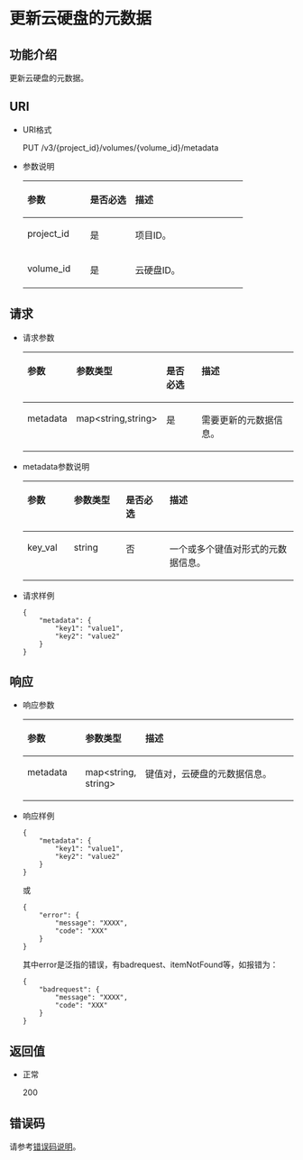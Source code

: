 # 更新云硬盘的元数据<a name="ZH-CN_TOPIC_0102653908"></a>

## 功能介绍<a name="section19390540"></a>

更新云硬盘的元数据。

## URI<a name="section40297137"></a>

-   URI格式

    PUT /v3/\{project\_id\}/volumes/\{volume\_id\}/metadata

-   参数说明

    <a name="table8745607"></a>
    <table><thead align="left"><tr id="row15985080"><th class="cellrowborder" valign="top" width="28.49%" id="mcps1.1.4.1.1"><p id="p19723089"><a name="p19723089"></a><a name="p19723089"></a>参数</p>
    </th>
    <th class="cellrowborder" valign="top" width="20.5%" id="mcps1.1.4.1.2"><p id="p54066375"><a name="p54066375"></a><a name="p54066375"></a>是否必选</p>
    </th>
    <th class="cellrowborder" valign="top" width="51.01%" id="mcps1.1.4.1.3"><p id="p17300225"><a name="p17300225"></a><a name="p17300225"></a>描述</p>
    </th>
    </tr>
    </thead>
    <tbody><tr id="row59140967"><td class="cellrowborder" valign="top" width="28.49%" headers="mcps1.1.4.1.1 "><p id="p25689059"><a name="p25689059"></a><a name="p25689059"></a>project_id</p>
    </td>
    <td class="cellrowborder" valign="top" width="20.5%" headers="mcps1.1.4.1.2 "><p id="p439002"><a name="p439002"></a><a name="p439002"></a>是</p>
    </td>
    <td class="cellrowborder" valign="top" width="51.01%" headers="mcps1.1.4.1.3 "><p id="p35559222"><a name="p35559222"></a><a name="p35559222"></a>项目ID。</p>
    </td>
    </tr>
    <tr id="row51597550"><td class="cellrowborder" valign="top" width="28.49%" headers="mcps1.1.4.1.1 "><p id="p18651996"><a name="p18651996"></a><a name="p18651996"></a>volume_id</p>
    </td>
    <td class="cellrowborder" valign="top" width="20.5%" headers="mcps1.1.4.1.2 "><p id="p34416674"><a name="p34416674"></a><a name="p34416674"></a>是</p>
    </td>
    <td class="cellrowborder" valign="top" width="51.01%" headers="mcps1.1.4.1.3 "><p id="p36287209"><a name="p36287209"></a><a name="p36287209"></a>云硬盘ID。</p>
    </td>
    </tr>
    </tbody>
    </table>


## 请求<a name="section27129916"></a>

-   请求参数

    <a name="zh-cn_topic_0058626621_table31588048"></a>
    <table><thead align="left"><tr id="zh-cn_topic_0058626621_row57330849"><th class="cellrowborder" valign="top" width="17%" id="mcps1.1.5.1.1"><p id="zh-cn_topic_0058626621_p13287175"><a name="zh-cn_topic_0058626621_p13287175"></a><a name="zh-cn_topic_0058626621_p13287175"></a>参数</p>
    </th>
    <th class="cellrowborder" valign="top" width="19%" id="mcps1.1.5.1.2"><p id="zh-cn_topic_0058626621_p2519427"><a name="zh-cn_topic_0058626621_p2519427"></a><a name="zh-cn_topic_0058626621_p2519427"></a>参数类型</p>
    </th>
    <th class="cellrowborder" valign="top" width="16%" id="mcps1.1.5.1.3"><p id="zh-cn_topic_0058626621_p2747002"><a name="zh-cn_topic_0058626621_p2747002"></a><a name="zh-cn_topic_0058626621_p2747002"></a>是否必选</p>
    </th>
    <th class="cellrowborder" valign="top" width="48%" id="mcps1.1.5.1.4"><p id="zh-cn_topic_0058626621_p21180630"><a name="zh-cn_topic_0058626621_p21180630"></a><a name="zh-cn_topic_0058626621_p21180630"></a>描述</p>
    </th>
    </tr>
    </thead>
    <tbody><tr id="zh-cn_topic_0058626621_row53167494153413"><td class="cellrowborder" valign="top" width="17%" headers="mcps1.1.5.1.1 "><p id="zh-cn_topic_0058626621_p11599783153413"><a name="zh-cn_topic_0058626621_p11599783153413"></a><a name="zh-cn_topic_0058626621_p11599783153413"></a>metadata</p>
    </td>
    <td class="cellrowborder" valign="top" width="19%" headers="mcps1.1.5.1.2 "><p id="zh-cn_topic_0058626621_p58405153413"><a name="zh-cn_topic_0058626621_p58405153413"></a><a name="zh-cn_topic_0058626621_p58405153413"></a>map&lt;string,string&gt;</p>
    </td>
    <td class="cellrowborder" valign="top" width="16%" headers="mcps1.1.5.1.3 "><p id="zh-cn_topic_0058626621_p4730855153413"><a name="zh-cn_topic_0058626621_p4730855153413"></a><a name="zh-cn_topic_0058626621_p4730855153413"></a>是</p>
    </td>
    <td class="cellrowborder" valign="top" width="48%" headers="mcps1.1.5.1.4 "><p id="zh-cn_topic_0058626621_p47654998153413"><a name="zh-cn_topic_0058626621_p47654998153413"></a><a name="zh-cn_topic_0058626621_p47654998153413"></a>需要更新的元数据信息。</p>
    </td>
    </tr>
    </tbody>
    </table>

-   metadata参数说明

    <a name="zh-cn_topic_0058626621_table32717123212358"></a>
    <table><thead align="left"><tr id="zh-cn_topic_0058626621_row2280240212358"><th class="cellrowborder" valign="top" width="17.171717171717173%" id="mcps1.1.5.1.1"><p id="zh-cn_topic_0058626621_p1603155994915"><a name="zh-cn_topic_0058626621_p1603155994915"></a><a name="zh-cn_topic_0058626621_p1603155994915"></a>参数</p>
    </th>
    <th class="cellrowborder" valign="top" width="19.191919191919194%" id="mcps1.1.5.1.2"><p id="zh-cn_topic_0058626621_p62487767212358"><a name="zh-cn_topic_0058626621_p62487767212358"></a><a name="zh-cn_topic_0058626621_p62487767212358"></a>参数类型</p>
    </th>
    <th class="cellrowborder" valign="top" width="16.161616161616163%" id="mcps1.1.5.1.3"><p id="zh-cn_topic_0058626621_p28344363212358"><a name="zh-cn_topic_0058626621_p28344363212358"></a><a name="zh-cn_topic_0058626621_p28344363212358"></a>是否必选</p>
    </th>
    <th class="cellrowborder" valign="top" width="47.474747474747474%" id="mcps1.1.5.1.4"><p id="zh-cn_topic_0058626621_p14192096212358"><a name="zh-cn_topic_0058626621_p14192096212358"></a><a name="zh-cn_topic_0058626621_p14192096212358"></a>描述</p>
    </th>
    </tr>
    </thead>
    <tbody><tr id="zh-cn_topic_0058626621_row8709150212358"><td class="cellrowborder" valign="top" width="17.171717171717173%" headers="mcps1.1.5.1.1 "><p id="zh-cn_topic_0058626621_p34352524212358"><a name="zh-cn_topic_0058626621_p34352524212358"></a><a name="zh-cn_topic_0058626621_p34352524212358"></a>key_val</p>
    </td>
    <td class="cellrowborder" valign="top" width="19.191919191919194%" headers="mcps1.1.5.1.2 "><p id="zh-cn_topic_0058626621_p31091026212358"><a name="zh-cn_topic_0058626621_p31091026212358"></a><a name="zh-cn_topic_0058626621_p31091026212358"></a>string</p>
    </td>
    <td class="cellrowborder" valign="top" width="16.161616161616163%" headers="mcps1.1.5.1.3 "><p id="zh-cn_topic_0058626621_p35345177212358"><a name="zh-cn_topic_0058626621_p35345177212358"></a><a name="zh-cn_topic_0058626621_p35345177212358"></a>否</p>
    </td>
    <td class="cellrowborder" valign="top" width="47.474747474747474%" headers="mcps1.1.5.1.4 "><p id="zh-cn_topic_0058626621_p44387080212358"><a name="zh-cn_topic_0058626621_p44387080212358"></a><a name="zh-cn_topic_0058626621_p44387080212358"></a>一个或多个键值对形式的元数据信息。</p>
    </td>
    </tr>
    </tbody>
    </table>

-   请求样例

    ```
    {
        "metadata": {
            "key1": "value1", 
            "key2": "value2"
        }
    }
    ```


## 响应<a name="section42842654"></a>

-   响应参数

    <a name="zh-cn_topic_0058626621_table11977025201856"></a>
    <table><thead align="left"><tr id="zh-cn_topic_0058626621_row8102228201856"><th class="cellrowborder" valign="top" width="21.43%" id="mcps1.1.4.1.1"><p id="zh-cn_topic_0058626621_p52300707201856"><a name="zh-cn_topic_0058626621_p52300707201856"></a><a name="zh-cn_topic_0058626621_p52300707201856"></a>参数</p>
    </th>
    <th class="cellrowborder" valign="top" width="21.43%" id="mcps1.1.4.1.2"><p id="zh-cn_topic_0058626621_p3642697315541"><a name="zh-cn_topic_0058626621_p3642697315541"></a><a name="zh-cn_topic_0058626621_p3642697315541"></a>参数类型</p>
    </th>
    <th class="cellrowborder" valign="top" width="57.14%" id="mcps1.1.4.1.3"><p id="zh-cn_topic_0058626621_p17319263201856"><a name="zh-cn_topic_0058626621_p17319263201856"></a><a name="zh-cn_topic_0058626621_p17319263201856"></a>描述</p>
    </th>
    </tr>
    </thead>
    <tbody><tr id="zh-cn_topic_0058626621_row60683035201856"><td class="cellrowborder" valign="top" width="21.43%" headers="mcps1.1.4.1.1 "><p id="zh-cn_topic_0058626621_p16378828201856"><a name="zh-cn_topic_0058626621_p16378828201856"></a><a name="zh-cn_topic_0058626621_p16378828201856"></a>metadata</p>
    </td>
    <td class="cellrowborder" valign="top" width="21.43%" headers="mcps1.1.4.1.2 "><p id="zh-cn_topic_0058626621_p6490369115541"><a name="zh-cn_topic_0058626621_p6490369115541"></a><a name="zh-cn_topic_0058626621_p6490369115541"></a>map&lt;string, string&gt;</p>
    </td>
    <td class="cellrowborder" valign="top" width="57.14%" headers="mcps1.1.4.1.3 "><p id="zh-cn_topic_0058626621_p20205612201856"><a name="zh-cn_topic_0058626621_p20205612201856"></a><a name="zh-cn_topic_0058626621_p20205612201856"></a>键值对，云硬盘的元数据信息。</p>
    </td>
    </tr>
    </tbody>
    </table>

-   响应样例

    ```
    {
        "metadata": {
            "key1": "value1", 
            "key2": "value2"
        }
    }
    ```

    或

    ```
    {
        "error": {
            "message": "XXXX", 
            "code": "XXX"
        }
    }
    ```

    其中error是泛指的错误，有badrequest、itemNotFound等，如报错为：

    ```
    {
        "badrequest": {
            "message": "XXXX", 
            "code": "XXX"
        }
    }
    ```


## 返回值<a name="section50039568"></a>

-   正常

    200


## 错误码<a name="section431317151242"></a>

请参考[错误码说明](错误码说明.md)。

